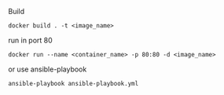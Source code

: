 Build
```docker
docker build . -t <image_name>  
```
run in port 80
```docker
docker run --name <container_name> -p 80:80 -d <image_name> 
```
or use ansible-playbook 
```
ansible-playbook ansible-playbook.yml
```
